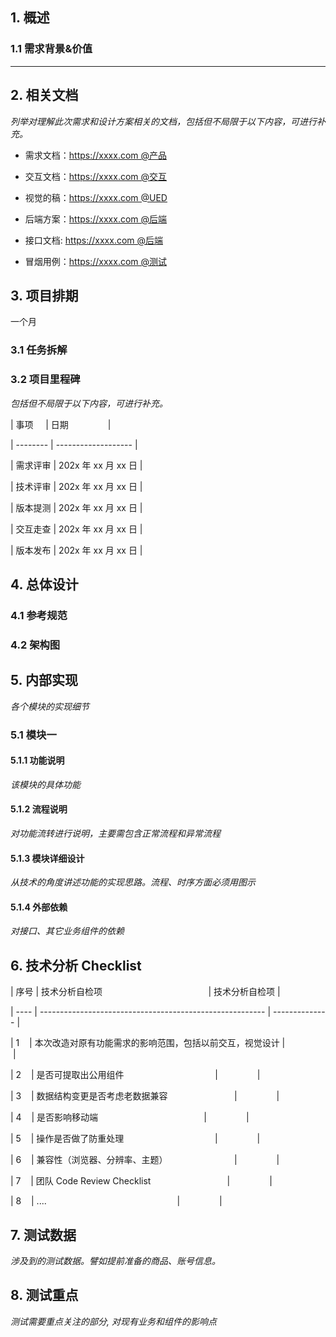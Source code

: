 

## 1. 概述



### 1.1 需求背景&价值
  

  
---



## 2. 相关文档

  

*列举对理解此次需求和设计方案相关的文档，包括但不局限于以下内容，可进行补充。*

  

- 需求文档：https://xxxx.com @产品

- 交互文档：https://xxxx.com @交互

- 视觉的稿：https://xxxx.com @UED

- 后端方案：https://xxxx.com @后端

- 接口文档: https://xxxx.com @后端

- 冒烟用例：https://xxxx.com @测试

  

## 3. 项目排期

一个月
  
### 3.1 任务拆解

  


  

### 3.2 项目里程碑

  

*包括但不局限于以下内容，可进行补充。*

  

| 事项     | 日期                |

| -------- | ------------------- |

| 需求评审 | 202x 年 xx 月 xx 日 |

| 技术评审 | 202x 年 xx 月 xx 日 |

| 版本提测 | 202x 年 xx 月 xx 日 |

| 交互走查 | 202x 年 xx 月 xx 日 |

| 版本发布 | 202x 年 xx 月 xx 日 |

  

## 4. 总体设计

  

### 4.1 参考规范

  



  

### 4.2 架构图

  



  

## 5. 内部实现

  

*各个模块的实现细节*

  

### 5.1 模块一

  

#### 5.1.1 功能说明

  

*该模块的具体功能*

  

#### 5.1.2 流程说明

  

*对功能流转进行说明，主要需包含正常流程和异常流程*

  

#### 5.1.3 模块详细设计

  

*从技术的角度讲述功能的实现思路。流程、时序方面必须用图示*

  

#### 5.1.4 外部依赖

  

*对接口、其它业务组件的依赖*

  

## 6. 技术分析 Checklist


| 序号 | 技术分析自检项                                           | 技术分析自检项 |

| ---- | -------------------------------------------------------- | -------------- |

| 1    | 本次改造对原有功能需求的影响范围，包括以前交互，视觉设计 |                |

| 2    | 是否可提取出公用组件                                     |                |

| 3    | 数据结构变更是否考虑老数据兼容                           |                |

| 4    | 是否影响移动端                                           |                |

| 5    | 操作是否做了防重处理                                     |                |

| 6    | 兼容性（浏览器、分辨率、主题）                           |                |

| 7    | 团队 Code Review Checklist                               |                |

| 8    | ....                                                     |                |

  

## 7. 测试数据

  

*涉及到的测试数据。譬如提前准备的商品、账号信息。*

  

## 8. 测试重点

  

*测试需要重点关注的部分, 对现有业务和组件的影响点*